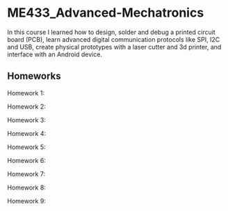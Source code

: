 # ME433_Advanced-Mechatronics

In this course I learned how to design, solder and debug a printed circuit board (PCB), learn advanced digital communication protocols like SPI, I2C and USB, create physical prototypes with a laser cutter and 3d printer, and interface with an Android device.

## Homeworks

Homework 1:

Homework 2:

Homework 3:

Homework 4:

Homework 5:

Homework 6:

Homework 7:

Homework 8:

Homework 9:
